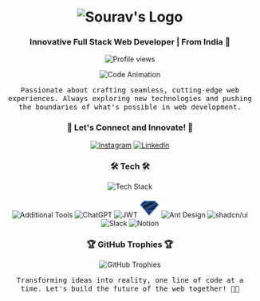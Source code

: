 <h1 align="center">
  <img src="https://media.discordapp.net/attachments/979241917852303370/1112399216027906139/Vanilla-1s-285px_1.gif?width=356&height=177" alt="Sourav's Logo">
</h1>

<h3 align="center">Innovative Full Stack Web Developer | From India 🌴</h3>

<p align="center">
  <img src="https://komarev.com/ghpvc/?username=itss0urav&label=Profile%20views&color=0e75b6&style=flat" alt="Profile views">
</p>

<p align="center">
  <img src="https://i.pinimg.com/originals/e4/26/70/e426702edf874b181aced1e2fa5c6cde.gif" alt="Code Animation" width="500" height="280">
</p>

<p align="center">
  <samp>
    Passionate about crafting seamless, cutting-edge web experiences. Always exploring new technologies and pushing the boundaries of what's possible in web development.
  </samp>
</p>

<h3 align="center">🚀 Let's Connect and Innovate! 🚀</h3>

<p align="center">
  <a href="https://www.instagram.com/itssourav.dev/"><img src="https://img.shields.io/badge/-Instagram-E4405F?style=for-the-badge&logo=Instagram&logoColor=white" alt="Instagram"></a>
  <a href="https://www.linkedin.com/in/itssourav/" target="_blank" rel="noopener noreferrer"><img src="https://img.shields.io/badge/-LinkedIn-2867B2?style=for-the-badge&logo=linkedin&logoColor=white" alt="LinkedIn"></a>
</p>

<h3 align="center">🛠️ Tech  🛠️</h3>

<p align="center">
  <img src="https://skillicons.dev/icons?i=html,css,js,ts,react,nextjs,nodejs,express,mongodb,tailwind,bootstrap,git,ps" alt="Tech Stack">
</p>

<p align="center">
  <img src="https://skillicons.dev/icons?i=vite,yarn,postman" alt="Additional Tools">
  <img src="https://upload.wikimedia.org/wikipedia/commons/thumb/0/04/ChatGPT_logo.svg/1024px-ChatGPT_logo.svg.png" alt="ChatGPT" width="40" height="40">
  <img src="https://jwt.io/img/pic_logo.svg" alt="JWT" width="40" height="40">
  <img src="https://raw.githubusercontent.com/colinhacks/zod/master/logo.svg" alt="Zod" width="40" height="40">
  <img src="https://gw.alipayobjects.com/zos/rmsportal/KDpgvguMpGfqaHPjicRK.svg" alt="Ant Design" width="40" height="40">
  <img src="https://avatars.githubusercontent.com/u/139895814?s=200&v=4" alt="shadcn/ui" width="40" height="40">
  <img src="https://upload.wikimedia.org/wikipedia/commons/thumb/d/d5/Slack_icon_2019.svg/2048px-Slack_icon_2019.svg.png" alt="Slack" width="40" height="40">
  <img src="https://upload.wikimedia.org/wikipedia/commons/4/45/Notion_app_logo.png" alt="Notion" width="40" height="40">
</p>

<h3 align="center">🏆 GitHub Trophies 🏆</h3>

<p align="center">
  <img src="https://github-profile-trophy.vercel.app/?username=itss0urav&theme=darkhub&no-frame=true&margin-w=15" alt="GitHub Trophies">
</p>

<p align="center">
  <samp>Transforming ideas into reality, one line of code at a time. Let's build the future of the web together! 🚀✨</samp>
</p>
